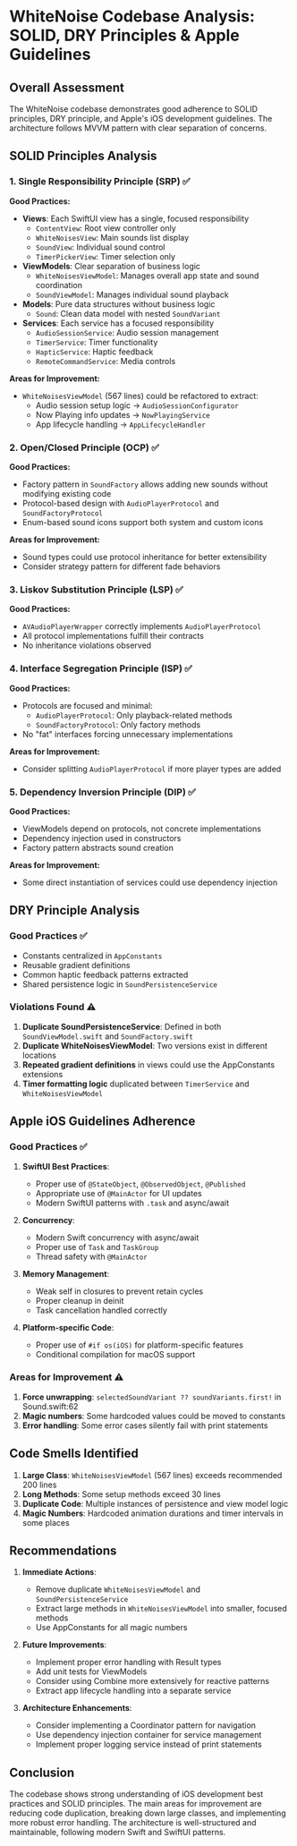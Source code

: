 # WhiteNoise Codebase Analysis: SOLID, DRY Principles & Apple Guidelines

## Overall Assessment

The WhiteNoise codebase demonstrates good adherence to SOLID principles, DRY principle, and Apple's iOS development guidelines. The architecture follows MVVM pattern with clear separation of concerns.

## SOLID Principles Analysis

### 1. Single Responsibility Principle (SRP) ✅
**Good Practices:**
- **Views**: Each SwiftUI view has a single, focused responsibility
  - `ContentView`: Root view controller only
  - `WhiteNoisesView`: Main sounds list display
  - `SoundView`: Individual sound control
  - `TimerPickerView`: Timer selection only
- **ViewModels**: Clear separation of business logic
  - `WhiteNoisesViewModel`: Manages overall app state and sound coordination
  - `SoundViewModel`: Manages individual sound playback
- **Models**: Pure data structures without business logic
  - `Sound`: Clean data model with nested `SoundVariant`
- **Services**: Each service has a focused responsibility
  - `AudioSessionService`: Audio session management
  - `TimerService`: Timer functionality
  - `HapticService`: Haptic feedback
  - `RemoteCommandService`: Media controls

**Areas for Improvement:**
- `WhiteNoisesViewModel` (567 lines) could be refactored to extract:
  - Audio session setup logic → `AudioSessionConfigurator`
  - Now Playing info updates → `NowPlayingService`
  - App lifecycle handling → `AppLifecycleHandler`

### 2. Open/Closed Principle (OCP) ✅
**Good Practices:**
- Factory pattern in `SoundFactory` allows adding new sounds without modifying existing code
- Protocol-based design with `AudioPlayerProtocol` and `SoundFactoryProtocol`
- Enum-based sound icons support both system and custom icons

**Areas for Improvement:**
- Sound types could use protocol inheritance for better extensibility
- Consider strategy pattern for different fade behaviors

### 3. Liskov Substitution Principle (LSP) ✅
**Good Practices:**
- `AVAudioPlayerWrapper` correctly implements `AudioPlayerProtocol`
- All protocol implementations fulfill their contracts
- No inheritance violations observed

### 4. Interface Segregation Principle (ISP) ✅
**Good Practices:**
- Protocols are focused and minimal:
  - `AudioPlayerProtocol`: Only playback-related methods
  - `SoundFactoryProtocol`: Only factory methods
- No "fat" interfaces forcing unnecessary implementations

**Areas for Improvement:**
- Consider splitting `AudioPlayerProtocol` if more player types are added

### 5. Dependency Inversion Principle (DIP) ✅
**Good Practices:**
- ViewModels depend on protocols, not concrete implementations
- Dependency injection used in constructors
- Factory pattern abstracts sound creation

**Areas for Improvement:**
- Some direct instantiation of services could use dependency injection

## DRY Principle Analysis

### Good Practices ✅
- Constants centralized in `AppConstants`
- Reusable gradient definitions
- Common haptic feedback patterns extracted
- Shared persistence logic in `SoundPersistenceService`

### Violations Found ⚠️
1. **Duplicate SoundPersistenceService**: Defined in both `SoundViewModel.swift` and `SoundFactory.swift`
2. **Duplicate WhiteNoisesViewModel**: Two versions exist in different locations
3. **Repeated gradient definitions** in views could use the AppConstants extensions
4. **Timer formatting logic** duplicated between `TimerService` and `WhiteNoisesViewModel`

## Apple iOS Guidelines Adherence

### Good Practices ✅
1. **SwiftUI Best Practices**:
   - Proper use of `@StateObject`, `@ObservedObject`, `@Published`
   - Appropriate use of `@MainActor` for UI updates
   - Modern SwiftUI patterns with `.task` and async/await

2. **Concurrency**:
   - Modern Swift concurrency with async/await
   - Proper use of `Task` and `TaskGroup`
   - Thread safety with `@MainActor`

3. **Memory Management**:
   - Weak self in closures to prevent retain cycles
   - Proper cleanup in deinit
   - Task cancellation handled correctly

4. **Platform-specific Code**:
   - Proper use of `#if os(iOS)` for platform-specific features
   - Conditional compilation for macOS support

### Areas for Improvement ⚠️
1. **Force unwrapping**: `selectedSoundVariant ?? soundVariants.first!` in Sound.swift:62
2. **Magic numbers**: Some hardcoded values could be moved to constants
3. **Error handling**: Some error cases silently fail with print statements

## Code Smells Identified

1. **Large Class**: `WhiteNoisesViewModel` (567 lines) exceeds recommended 200 lines
2. **Long Methods**: Some setup methods exceed 30 lines
3. **Duplicate Code**: Multiple instances of persistence and view model logic
4. **Magic Numbers**: Hardcoded animation durations and timer intervals in some places

## Recommendations

1. **Immediate Actions**:
   - Remove duplicate `WhiteNoisesViewModel` and `SoundPersistenceService`
   - Extract large methods in `WhiteNoisesViewModel` into smaller, focused methods
   - Use AppConstants for all magic numbers

2. **Future Improvements**:
   - Implement proper error handling with Result types
   - Add unit tests for ViewModels
   - Consider using Combine more extensively for reactive patterns
   - Extract app lifecycle handling into a separate service

3. **Architecture Enhancements**:
   - Consider implementing a Coordinator pattern for navigation
   - Use dependency injection container for service management
   - Implement proper logging service instead of print statements

## Conclusion

The codebase shows strong understanding of iOS development best practices and SOLID principles. The main areas for improvement are reducing code duplication, breaking down large classes, and implementing more robust error handling. The architecture is well-structured and maintainable, following modern Swift and SwiftUI patterns.